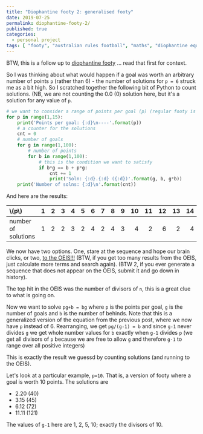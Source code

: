 ```yaml
---
title: "Diophantine footy 2: generalised footy"
date: 2019-07-25
permalink: diophantine-footy-2/
published: true
categories:
  - personal project
tags: [ "footy", "australian rules football", "maths", "diophantine equations", ]
---
```


BTW, this is a follow up to [diophantine footy](https://smcateer.github.io/portfolio/diophantine-footy/) ... read that first for context.

So I was thinking about what would happen if a goal was worth an arbitrary number of points `p` (rather than 6) - the number of solutions for `p = 6` struck me as a bit high. So I scratched together the following bit of Python to count solutions. (NB, we are not counting the 0.0 (0) solution here, but it's a solution for any value of `p`.

``` python
# we want to consider a range of points per goal (p) (regular footy is 6)
for p in range(1,15):
    print('Points per goal: {:d}\n----'.format(p))
    # a counter for the solutions
    cnt = 0
    # number of goals
    for g in range(1,100):
        # number of points
        for b in range(1,100):
            # this is the condition we want to satisfy
            if b*g == b + p*g:
                cnt += 1
                print('Soln: {:d}.{:d} ({:d})'.format(g, b, g*b))
    print('Number of solns: {:d}\n'.format(cnt))
```

And here are the results:

| \\(p\\)             | 1  | 2  | 3  | 4  | 5  | 6  | 7  | 8  | 9  | 10 | 11 | 12 | 13 | 14 |
| :---                |---:|---:|---:|---:|---:|---:|---:|---:|---:|---:|---:|---:|---:|---:|
| number of solutions | 1  | 2  | 2  | 3  | 2  | 4  | 2  | 4  | 3  | 4  | 2  | 6  | 2  | 4  |


We now have two options. One, stare at the sequence and hope our brain clicks, or two, [to the OEIS!!!][1] (BTW, if you get too many results from the OEIS, just calculate more terms and search again). (BTW 2, if you ever generate a sequence that does not appear on the OEIS, submit it and go down in history).

The top hit in the OEIS was the number of divisors of `n`, this is a great clue to what is going on.

Now we want to solve
`pg+b = bg`
where `p` is the points per goal, `g` is the number of goals and `b` is the number of behinds. Note that this is a generalized version of the equation from the previous post, where we now have `p` instead of 6. Rearranging, we get
`pg/(g-1) = b`
and since `g-1` never divides `g` we get whole number values for `b` exactly when `g-1` divides `p` (we get all divisors of `p` because we are free to allow `g` and therefore `g-1` to range over all positive integers)

This is exactly the result we guessd by counting solutions (and running to the OEIS).

Let's look at a particular example, `p=10`. That is, a version of footy where a goal is worth 10 points. The solutions are
* 2.20 (40)
* 3.15 (45)
* 6.12 (72)
* 11.11 (121)

The values of `g-1` here are 1, 2, 5, 10; exactly the divisors of 10.

[1]: https://oeis.org/search?q=1%2C+2%2C+2%2C+3%2C+2%2C+4%2C+2%2C+4%2C+3%2C+4%2C+2%2C+6%2C+2%2C+4&language=english&go=Search
